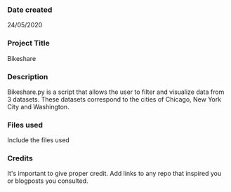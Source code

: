 ### Date created
24/05/2020

### Project Title
Bikeshare

### Description
Bikeshare.py is a script that allows the user to filter and visualize data from 3 datasets.
These datasets correspond to the cities of Chicago, New York City and Washington.

### Files used
Include the files used

### Credits
It's important to give proper credit. Add links to any repo that inspired you or blogposts you consulted.
